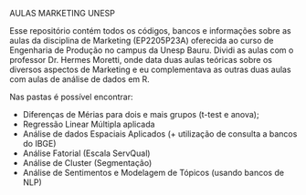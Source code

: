 AULAS MARKETING UNESP

Esse repositório contém todos os códigos, bancos e informações sobre as aulas da disciplina de Marketing (EP2205P23A) oferecida ao curso de Engenharia de Produção no campus da Unesp Bauru. 
Dividi as aulas com o professor Dr. Hermes Moretti, onde data duas aulas teóricas sobre os diversos aspectos de Marketing e eu complementava as outras duas aulas com aulas de análise de dados em R. 

Nas pastas é possível encontrar:
- Diferenças de Mérias para dois e mais grupos (t-test e anova);
- Regressão Linear Múltipla aplicada
- Análise de dados Espaciais Aplicados (+ utilização de consulta a bancos do IBGE)
- Análise Fatorial (Escala ServQual)
- Análise de Cluster (Segmentação)
- Análise de Sentimentos e Modelagem de Tópicos (usando bancos de NLP)

